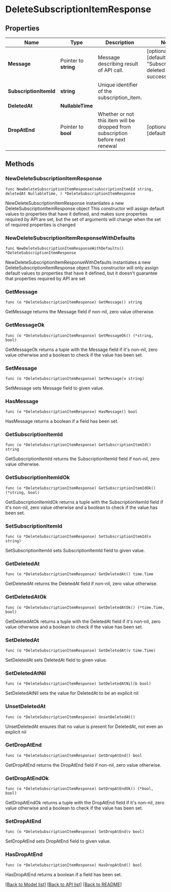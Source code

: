 # DeleteSubscriptionItemResponse

## Properties

Name | Type | Description | Notes
------------ | ------------- | ------------- | -------------
**Message** | Pointer to **string** | Message describing result of API call. | [optional] [default to "SubscriptionItem deleted successfully."]
**SubscriptionItemId** | **string** | Unique identifier of the subscription_item. | 
**DeletedAt** | **NullableTime** |  | 
**DropAtEnd** | Pointer to **bool** | Whether or not this item will be dropped from subscription before next renewal | [optional] [default to false]

## Methods

### NewDeleteSubscriptionItemResponse

`func NewDeleteSubscriptionItemResponse(subscriptionItemId string, deletedAt NullableTime, ) *DeleteSubscriptionItemResponse`

NewDeleteSubscriptionItemResponse instantiates a new DeleteSubscriptionItemResponse object
This constructor will assign default values to properties that have it defined,
and makes sure properties required by API are set, but the set of arguments
will change when the set of required properties is changed

### NewDeleteSubscriptionItemResponseWithDefaults

`func NewDeleteSubscriptionItemResponseWithDefaults() *DeleteSubscriptionItemResponse`

NewDeleteSubscriptionItemResponseWithDefaults instantiates a new DeleteSubscriptionItemResponse object
This constructor will only assign default values to properties that have it defined,
but it doesn't guarantee that properties required by API are set

### GetMessage

`func (o *DeleteSubscriptionItemResponse) GetMessage() string`

GetMessage returns the Message field if non-nil, zero value otherwise.

### GetMessageOk

`func (o *DeleteSubscriptionItemResponse) GetMessageOk() (*string, bool)`

GetMessageOk returns a tuple with the Message field if it's non-nil, zero value otherwise
and a boolean to check if the value has been set.

### SetMessage

`func (o *DeleteSubscriptionItemResponse) SetMessage(v string)`

SetMessage sets Message field to given value.

### HasMessage

`func (o *DeleteSubscriptionItemResponse) HasMessage() bool`

HasMessage returns a boolean if a field has been set.

### GetSubscriptionItemId

`func (o *DeleteSubscriptionItemResponse) GetSubscriptionItemId() string`

GetSubscriptionItemId returns the SubscriptionItemId field if non-nil, zero value otherwise.

### GetSubscriptionItemIdOk

`func (o *DeleteSubscriptionItemResponse) GetSubscriptionItemIdOk() (*string, bool)`

GetSubscriptionItemIdOk returns a tuple with the SubscriptionItemId field if it's non-nil, zero value otherwise
and a boolean to check if the value has been set.

### SetSubscriptionItemId

`func (o *DeleteSubscriptionItemResponse) SetSubscriptionItemId(v string)`

SetSubscriptionItemId sets SubscriptionItemId field to given value.


### GetDeletedAt

`func (o *DeleteSubscriptionItemResponse) GetDeletedAt() time.Time`

GetDeletedAt returns the DeletedAt field if non-nil, zero value otherwise.

### GetDeletedAtOk

`func (o *DeleteSubscriptionItemResponse) GetDeletedAtOk() (*time.Time, bool)`

GetDeletedAtOk returns a tuple with the DeletedAt field if it's non-nil, zero value otherwise
and a boolean to check if the value has been set.

### SetDeletedAt

`func (o *DeleteSubscriptionItemResponse) SetDeletedAt(v time.Time)`

SetDeletedAt sets DeletedAt field to given value.


### SetDeletedAtNil

`func (o *DeleteSubscriptionItemResponse) SetDeletedAtNil(b bool)`

 SetDeletedAtNil sets the value for DeletedAt to be an explicit nil

### UnsetDeletedAt
`func (o *DeleteSubscriptionItemResponse) UnsetDeletedAt()`

UnsetDeletedAt ensures that no value is present for DeletedAt, not even an explicit nil
### GetDropAtEnd

`func (o *DeleteSubscriptionItemResponse) GetDropAtEnd() bool`

GetDropAtEnd returns the DropAtEnd field if non-nil, zero value otherwise.

### GetDropAtEndOk

`func (o *DeleteSubscriptionItemResponse) GetDropAtEndOk() (*bool, bool)`

GetDropAtEndOk returns a tuple with the DropAtEnd field if it's non-nil, zero value otherwise
and a boolean to check if the value has been set.

### SetDropAtEnd

`func (o *DeleteSubscriptionItemResponse) SetDropAtEnd(v bool)`

SetDropAtEnd sets DropAtEnd field to given value.

### HasDropAtEnd

`func (o *DeleteSubscriptionItemResponse) HasDropAtEnd() bool`

HasDropAtEnd returns a boolean if a field has been set.


[[Back to Model list]](../README.md#documentation-for-models) [[Back to API list]](../README.md#documentation-for-api-endpoints) [[Back to README]](../README.md)


